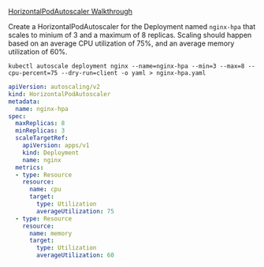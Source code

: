 [HorizontalPodAutoscaler Walkthrough](https://kubernetes.io/docs/tasks/run-application/horizontal-pod-autoscale-walkthrough/)

Create a HorizontalPodAutoscaler for the Deployment named `nginx-hpa` that scales to minium of 3 and a maximum of 8 replicas. Scaling should happen based on an average CPU utilization of 75%, and an average memory utilization of 60%.

```
kubectl autoscale deployment nginx --name=nginx-hpa --min=3 --max=8 --cpu-percent=75 --dry-run=client -o yaml > nginx-hpa.yaml
```
```yaml
apiVersion: autoscaling/v2
kind: HorizontalPodAutoscaler
metadata:
  name: nginx-hpa
spec:
  maxReplicas: 8
  minReplicas: 3
  scaleTargetRef:
    apiVersion: apps/v1
    kind: Deployment
    name: nginx
  metrics:
  - type: Resource
    resource:
      name: cpu
      target:
        type: Utilization
        averageUtilization: 75
  - type: Resource
    resource:
      name: memory
      target:
        type: Utilization
        averageUtilization: 60
```
